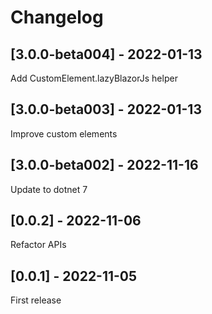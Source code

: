 # Changelog

## [3.0.0-beta004] - 2022-01-13

Add CustomElement.lazyBlazorJs helper

## [3.0.0-beta003] - 2022-01-13

Improve custom elements

## [3.0.0-beta002] - 2022-11-16

Update to dotnet 7

## [0.0.2] - 2022-11-06

Refactor APIs

## [0.0.1] - 2022-11-05

First release